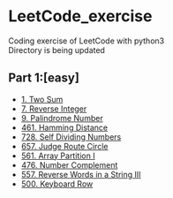 # LeetCode_exercise
Coding exercise  of LeetCode with python3  
Directory is being updated

## Part 1:[easy]
- [1. Two Sum](https://github.com/NxG1GnX/LeetCode_exercise/blob/master/%5Beasy%5D-1-Two%20Sum.py)	
- [7. Reverse Integer](https://github.com/NxG1GnX/LeetCode_exercise/blob/master/%5Beasy%5D-7-Reverse%20Integer.py) 
- [9. Palindrome Number](https://github.com/NxG1GnX/LeetCode_exercise/blob/master/%5Beasy%5D-9-Palindrome%20Number.py)  
- [461. Hamming Distance](https://github.com/NxG1GnX/LeetCode_exercise/blob/master/%5Beasy%5D-461-Hamming%20Distance.py)
- [728. Self Dividing Numbers](https://github.com/NxG1GnX/LeetCode_exercise/blob/master/%5Beasy%5D-728-Self%20Dividing%20Numbers.py)
- [657. Judge Route Circle](https://github.com/NxG1GnX/LeetCode_exercise/blob/master/%5Beasy%5D-657-Judge%20Route%20Circle.py)
- [561. Array Partition I](https://github.com/NxG1GnX/LeetCode_exercise/blob/master/%5Beasy%5D-561-Array%20Partition%20I.py)
- [476. Number Complement](https://github.com/NxG1GnX/LeetCode_exercise/blob/master/%5Beasy%5D-476-Number%20Complement.py)
- [557. Reverse Words in a String III](https://github.com/NxG1GnX/LeetCode_exercise/blob/master/%5Beasy%5D-557-Reverse%20Words%20in%20a%20String%20III.py)
- [500. Keyboard Row](https://github.com/NxG1GnX/LeetCode_exercise/blob/master/%5Beasy%5D-500-Keyboard%20Row.py)
